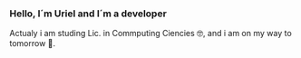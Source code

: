 ### Hello, I´m Uriel and I´m a developer

Actualy i am studing Lic. in Commputing Ciencies 🤓, and i am on my way to tomorrow 🦾.

